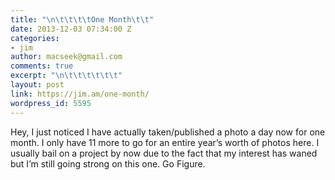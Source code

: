 ```yaml
---
title: "\n\t\t\t\tOne Month\t\t"
date: 2013-12-03 07:34:00 Z
categories:
- jim
author: macseek@gmail.com
comments: true
excerpt: "\n\t\t\t\t\t\t"
layout: post
link: https://jim.am/one-month/
wordpress_id: 5595
---
```


Hey, I just noticed I have actually taken/published a photo a day now for one month. I only have 11 more to go for an entire year’s worth of photos here. I usually bail on a project by now due to the fact that my interest has waned but I’m still going strong on this one. Go Figure.


		
